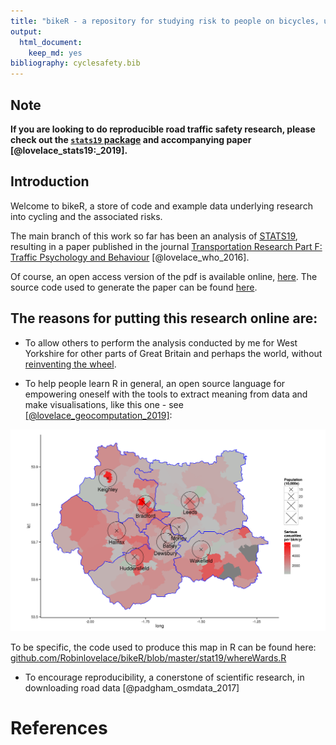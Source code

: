 ```yaml
---
title: "bikeR - a repository for studying risk to people on bicycles, using R"
output:
  html_document:
    keep_md: yes
bibliography: cyclesafety.bib
---
```




## Note

**If you are looking to do reproducible road traffic safety research, please check out the [`stats19` package](https://itsleeds.github.io/stats19/) and accompanying paper [@lovelace_stats19:_2019].**

## Introduction

Welcome to bikeR, a store of code and example data underlying research
into cycling and the associated risks.

The main branch of this work so far has been an analysis of
[STATS19](http://data.gov.uk/dataset/road-accidents-safety-data),
resulting in a paper published in the journal
[Transportation Research Part F: Traffic Psychology and Behaviour](http://www.sciencedirect.com/science/article/pii/S136984781500039X)
[@lovelace_who_2016].

Of course, an open access version of the pdf is available online,
[here](http://eprints.whiterose.ac.uk/83930/). The source code used
to generate the paper can be found
[here](https://github.com/Robinlovelace/bikeR/blob/master/stat19.Rmd).

## The reasons for putting this research online are:

- To allow others to perform the analysis conducted by me for West Yorkshire
for other parts of Great Britain and perhaps the world, without
[reinventing the wheel](http://en.wikipedia.org/wiki/Reinventing_the_wheel).

- To help people learn R in general, an open source language for empowering
oneself with the tools to extract meaning from data and make visualisations, 
like this one - see [[@lovelace_geocomputation_2019]](https://github.com/Robinlovelace/Creating-maps-in-R):

![](https://github.com/Robinlovelace/bikeR/blob/master/figures/seriousWY.png?raw=true)

To be specific, the code used to produce this map in R can be found here:
[github.com/Robinlovelace/bikeR/blob/master/stat19/whereWards.R](https://github.com/Robinlovelace/bikeR/blob/master/stat19/whereWards.R)

- To encourage reproducibility, a conerstone of scientific research, in downloading road data [@padgham_osmdata_2017]


# References


